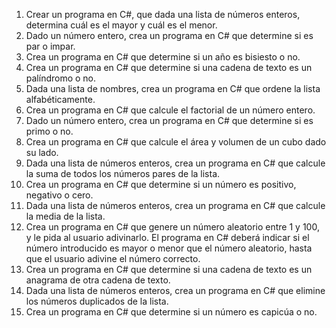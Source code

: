 1. Crear un programa en C#, que dada una lista de números enteros, determina cuál es el mayor y cuál es el menor.
2. Dado un número entero, crea un programa en C# que determine si es par o impar.
3. Crea un programa en C# que determine si un año es bisiesto o no.
4. Crea un programa en C# que determine si una cadena de texto es un palíndromo o no.
5. Dada una lista de nombres, crea un programa en C# que ordene la lista alfabéticamente.
6. Crea un programa en C# que calcule el factorial de un número entero.
7. Dado un número entero, crea un programa en C# que determine si es primo o no.
8. Crea un programa en C# que calcule el área y volumen de un cubo dado su lado.
9. Dada una lista de números enteros, crea un programa en C# que calcule la suma de todos los números pares de la lista.
10. Crea un programa en C# que determine si un número es positivo, negativo o cero.
11. Dada una lista de números enteros, crea un programa en C# que calcule la media de la lista.
12. Crea un programa en C# que genere un número aleatorio entre 1 y 100, y le pida al usuario adivinarlo. El programa en C# deberá indicar si el número introducido es mayor o menor que el número aleatorio, hasta que el usuario adivine el número correcto.
13. Crea un programa en C# que determine si una cadena de texto es un anagrama de otra cadena de texto.
14. Dada una lista de números enteros, crea un programa en C# que elimine los números duplicados de la lista.
15. Crea un programa en C# que determine si un número es capicúa o no.